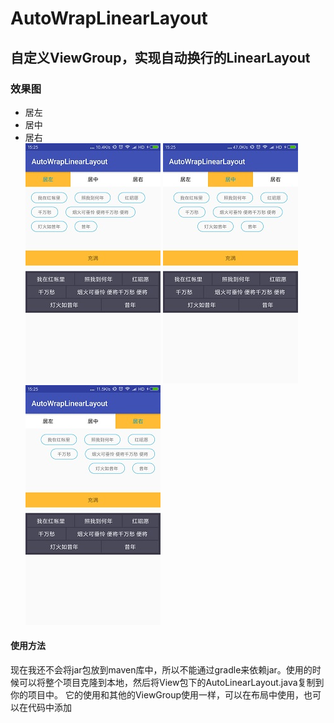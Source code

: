 # AutoWrapLinearLayout
## 自定义ViewGroup，实现自动换行的LinearLayout
### 效果图
 * 居左  
 * 居中  
  * 居右  
 ![居左](/design/left.jpg)
 ![居中](/design/center.jpg) 
 ![居右](/design/right.jpg)
#### 使用方法
   现在我还不会将jar包放到maven库中，所以不能通过gradle来依赖jar。使用的时候可以将整个项目克隆到本地，然后将View包下的AutoLinearLayout.java复制到你的项目中。  它的使用和其他的ViewGroup使用一样，可以在布局中使用，也可以在代码中添加

